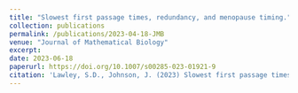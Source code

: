 ```yaml
---
title: "Slowest first passage times, redundancy, and menopause timing."
collection: publications
permalink: /publications/2023-04-18-JMB
venue: "Journal of Mathematical Biology"
excerpt:
date: 2023-06-18
paperurl: https://doi.org/10.1007/s00285-023-01921-9
citation: 'Lawley, S.D., Johnson, J. (2023) Slowest first passage times, redundancy, and menopause timing. J. Math. Biol. 86, 90 (2023).'
---
```

